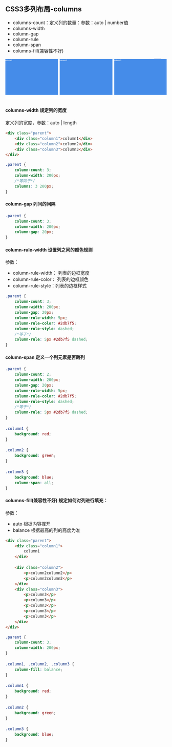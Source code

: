 ## CSS3多列布局-columns
- columns-count：定义列的数量：参数：auto | number值
- columns-width
- column-gap
- column-rule
- column-span
- columns-fill(兼容性不好)

![CSS3多列布局](/images/css/layout/CSS3多栏布局.png)

#### columns-width 规定列的宽度
定义列的宽度，参数：auto | length

```html
<div class="parent">
    <div class="column1">column1</div>
    <div class="column2">column2</div>
    <div class="column3">column3</div>
</div>
```

```css
.parent {
    column-count: 3;
    column-width: 200px;
    /*等同于*/
    columns: 3 200px;
}
```

#### column-gap 列间的间隔
```css
.parent {
    column-count: 3;
    column-width: 200px;
    column-gap: 20px;
}
```

#### column-rule-width 设置列之间的颜色规则
参数：
- column-rule-width： 列表的边框宽度
- column-rule-color： 列表的边框颜色
- column-rule-style：列表的边框样式

```css
.parent {
    column-count: 3;
    column-width: 200px;
    column-gap: 20px;
    column-rule-width: 5px;
    column-rule-color: #2db7f5;
    column-rule-style: dashed;
    /*等于*/
    column-rule: 5px #2db7f5 dashed;
}
```

#### column-span 定义一个列元素是否跨列
```css
.parent {
    column-count: 2;
    column-width: 200px;
    column-gap: 20px;
    column-rule-width: 5px;
    column-rule-color: #2db7f5;
    column-rule-style: dashed;
    /*等于*/
    column-rule: 5px #2db7f5 dashed;
}

.column1 {
    background: red;
}

.column2 {
    background: green;
}

.column3 {
    background: blue;
    column-span: all;
}
```

#### columns-fill(兼容性不好) 规定如何对列进行填充：
参数：
- auto 根据内容撑开
- balance 根据最高的列的高度为准
```html
<div class="parent">
    <div class="column1">
        column1
    </div>

    <div class="column2">
        <p>column2column2</p>
        <p>column2column2</p>
    </div>
    <div class="column3">
        <p>column3</p>
        <p>column3</p>
        <p>column3</p>
        <p>column3</p>
        <p>column3</p>
    </div>
</div>
```

```css
.parent {
    column-count: 3;
    column-width: 200px;
}

.column1, .column2, .column3 {
    column-fill: balance;
}

.column1 {
    background: red;
}

.column2 {
    background: green;
}

.column3 {
    background: blue;
}
```